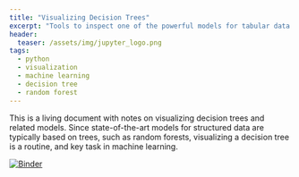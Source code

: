 ```yaml
---
title: "Visualizing Decision Trees"
excerpt: "Tools to inspect one of the powerful models for tabular data."
header:
  teaser: /assets/img/jupyter_logo.png
tags:
  - python
  - visualization
  - machine learning
  - decision tree
  - random forest
---
```


<!-- Enter details at https://mybinder.org/, then copy the badge below -->

This is a living document with notes on visualizing decision trees and related models.  Since state-of-the-art models for structured data are typically based on trees, such as random forests, visualizing a decision tree is a routine, and key task in machine learning.

[![Binder](https://mybinder.org/badge_logo.svg)](https://mybinder.org/v2/gh/nathan-mahynski/nathan-mahynski.github.io/public?filepath=%2F_notes%2Fvisualizing_dt%2Fnotes.ipynb)

<!-- [![Open In Colab](https://colab.research.google.com/assets/colab-badge.svg)](https://colab.research.google.com/github/nathan-mahynski/nathan-mahynski.github.io/blob/public/_notes/visualizing_dt/notes.ipynb) -->

